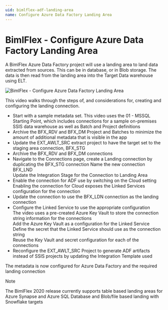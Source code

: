```yaml
---
uid: bimlflex-adf-landing-area
name: Configure Azure Data Factory Landing Area
---
```

# BimlFlex - Configure Azure Data Factory Landing Area

A BimlFlex Azure Data Factory project will use a landing area to land data extracted from sources. This can be in database, or in Blob storage. The data is then read from the landing area into the Target Data warehouse using ELT.

![BimlFlex - Configure Azure Data Factory Landing Area](https://www.youtube.com/watch?v=fYA4yTPe4ao?rel=0&autoplay=0 "BimlFlex - Configure Azure Data Factory Landing Area")

This video walks through the steps of, and considerations for, creating and configuring the landing connection.

* Start with a sample metadata set. This video uses the 01 - MSSQL Starting Point, which includes connections for a sample on-premises SSIS data warehouse as well as Batch and Project definitions
* Archive the BFX_RDV and BFX_DM Project and Batches to minimize the amount of additional metadata that is visible in the app
* Update the EXT_AWLT_SRC extract project to have the target set to the staging area connection, BFX_STG
* Archive the BFX_RDV and BFX_DM connections
* Navigate to the Connections page, create a Landing connection by duplicating the BFX_STG connection
    Name the new connection BFX_LND  
    Update the Integration Stage for the Connection to Landing Area
* Enable the connection for ADF use by switching on the Cloud setting  
    Enabling the connection for Cloud exposes the Linked Services configuration for the connection
* Update the connection to use the BFX_LDN connection as the landing connection
* Configure the Linked Service to use the appropriate configuration  
    The video uses a pre-created Azure Key Vault to store the connection string information for the connections  
    Add the Azure Key Vault as a configuration for the Linked Service  
    Define the secret that the Linked Service should use as the connection string  
    Reuse the Key Vault and secret configuration for each of the connections
* Reconfigure the EXT_AWLT_SRC Project to generate ADF artifacts instead of SSIS projects by updating the Integration Template used

The metadata is now configured for Azure Data Factory and the required landing connection

> [!NOTE]
> The BimlFlex 2020 release currently supports table based landing areas for Azure Synapse and Azure SQL Database and Blob/file based landing with Snowflake targets

